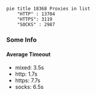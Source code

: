 
```mermaid
pie title 18368 Proxies in list
    "HTTP" : 13704
    "HTTPS": 3119
    "SOCKS" : 2987
```

### Some Info
#### Average Timeout

- mixed: 3.5s
- http: 1.7s
- https: 7.7s
- socks: 6.5s